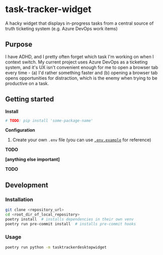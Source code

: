 # task-tracker-widget
A hacky widget that displays in-progress tasks from a central source of truth ticketing system (e.g. Azure DevOps work items)

## Purpose

I have ADHD, and I pretty often forget which task I'm working on when I context switch. My current project uses Azure DevOps as a ticketing system, and it's UX isn't convenient enough for me to open a browser tab every time - (a) I'd rather something faster and (b) opening a browser tab opens opportunities for distraction, which is the enemy when trying to be productive on a task.

## Getting started

**Install**

```bash
# TODO: pip install 'some-package-name'
```

**Configuration**

1. Create your own `.env` file (you can use [`.env.example`](./.env.example) for reference)

<!-- TODO: write up steps for ADO work items to get Personal Access Token, along with screenshots showing where to go in the ADO web UI -->
**TODO**

**[anything else important]**

<!-- TODO: write anything else important for getting started -->
**TODO**

## Development

### Installation

```bash
git clone <repository_url>
cd <root_dir_of_local_repository>
poetry install  # installs dependencies in their own venv
poetry run pre-commit install  # installs pre-commit hooks
```

### Usage

```bash
poetry run python -m tasktrackerdesktopwidget
```
